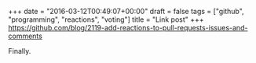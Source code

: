 +++
date = "2016-03-12T00:49:07+00:00"
draft = false
tags = ["github", "programming", "reactions", "voting"]
title = "Link post"
+++
https://github.com/blog/2119-add-reactions-to-pull-requests-issues-and-comments

Finally.
